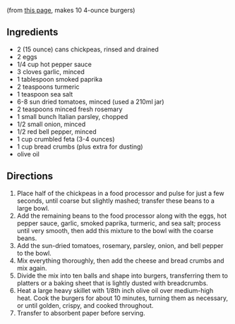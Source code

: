 (from [this page](http://www.urbansimplicity.com/2013/07/mediterranean-chickpea-burgers-yum.html), makes 10 4-ounce burgers)

## Ingredients
- 2 (15 ounce) cans chickpeas, rinsed and drained
- 2 eggs
- 1/4 cup hot pepper sauce
- 3 cloves garlic, minced
- 1 tablespoon smoked paprika
- 2 teaspoons turmeric
- 1 teaspoon sea salt
- 6-8 sun dried tomatoes, minced (used a 210ml jar)
- 2 teaspoons minced fresh rosemary
- 1 small bunch Italian parsley, chopped
- 1/2 small onion, minced
- 1/2 red bell pepper, minced
- 1 cup crumbled feta (3-4 ounces)
- 1 cup bread crumbs (plus extra for dusting)
- olive oil

## Directions
1. Place half of the chickpeas in a food processor and pulse for just a few seconds, until coarse but slightly mashed; transfer these beans to a large bowl.
1. Add the remaining beans to the food processor along with the eggs, hot pepper sauce, garlic, smoked paprika, turmeric, and sea salt;
   process until very smooth, then add this mixture to the bowl with the coarse beans.
1. Add the sun-dried tomatoes, rosemary, parsley, onion, and bell pepper to the bowl.
1. Mix everything thoroughly, then add the cheese and bread crumbs and mix again.
1. Divide the mix into ten balls and shape into burgers, transferring them to platters or a baking sheet that is lightly dusted with breadcrumbs.
1. Heat a large heavy skillet with 1/8th inch olive oil over medium-high heat. Cook the burgers for about 10 minutes, turning them as necessary,
   or until golden, crispy, and cooked throughout.
1. Transfer to absorbent paper before serving.
